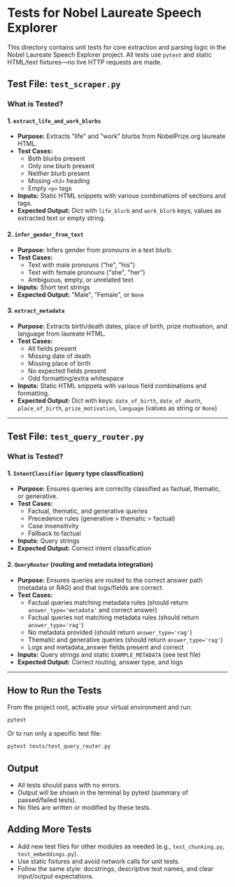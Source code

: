 # Tests for Nobel Laureate Speech Explorer

This directory contains unit tests for core extraction and parsing logic in the Nobel Laureate Speech Explorer project. All tests use `pytest` and static HTML/text fixtures—no live HTTP requests are made.

## Test File: `test_scraper.py`

### What is Tested?

#### 1. `extract_life_and_work_blurbs`
- **Purpose:** Extracts "life" and "work" blurbs from NobelPrize.org laureate HTML.
- **Test Cases:**
  - Both blurbs present
  - Only one blurb present
  - Neither blurb present
  - Missing `<h3>` heading
  - Empty `<p>` tags
- **Inputs:** Static HTML snippets with various combinations of sections and tags.
- **Expected Output:** Dict with `life_blurb` and `work_blurb` keys, values as extracted text or empty string.

#### 2. `infer_gender_from_text`
- **Purpose:** Infers gender from pronouns in a text blurb.
- **Test Cases:**
  - Text with male pronouns ("he", "his")
  - Text with female pronouns ("she", "her")
  - Ambiguous, empty, or unrelated text
- **Inputs:** Short text strings
- **Expected Output:** "Male", "Female", or `None`

#### 3. `extract_metadata`
- **Purpose:** Extracts birth/death dates, place of birth, prize motivation, and language from laureate HTML.
- **Test Cases:**
  - All fields present
  - Missing date of death
  - Missing place of birth
  - No expected fields present
  - Odd formatting/extra whitespace
- **Inputs:** Static HTML snippets with various field combinations and formatting.
- **Expected Output:** Dict with keys: `date_of_birth`, `date_of_death`, `place_of_birth`, `prize_motivation`, `language` (values as string or `None`)

---

## Test File: `test_query_router.py`

### What is Tested?

#### 1. `IntentClassifier` (query type classification)
- **Purpose:** Ensures queries are correctly classified as factual, thematic, or generative.
- **Test Cases:**
  - Factual, thematic, and generative queries
  - Precedence rules (generative > thematic > factual)
  - Case insensitivity
  - Fallback to factual
- **Inputs:** Query strings
- **Expected Output:** Correct intent classification

#### 2. `QueryRouter` (routing and metadata integration)
- **Purpose:** Ensures queries are routed to the correct answer path (metadata or RAG) and that logs/fields are correct.
- **Test Cases:**
  - Factual queries matching metadata rules (should return `answer_type='metadata'` and correct answer)
  - Factual queries not matching metadata rules (should return `answer_type='rag'`)
  - No metadata provided (should return `answer_type='rag'`)
  - Thematic and generative queries (should return `answer_type='rag'`)
  - Logs and metadata_answer fields present and correct
- **Inputs:** Query strings and static `EXAMPLE_METADATA` (see test file)
- **Expected Output:** Correct routing, answer type, and logs

---

## How to Run the Tests

From the project root, activate your virtual environment and run:

```bash
pytest
```

Or to run only a specific test file:

```bash
pytest tests/test_query_router.py
```

## Output
- All tests should pass with no errors.
- Output will be shown in the terminal by pytest (summary of passed/failed tests).
- No files are written or modified by these tests.

## Adding More Tests
- Add new test files for other modules as needed (e.g., `test_chunking.py`, `test_embeddings.py`).
- Use static fixtures and avoid network calls for unit tests.
- Follow the same style: docstrings, descriptive test names, and clear input/output expectations. 